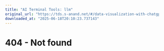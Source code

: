 ```yaml
---
title: "AI Terminal Tools: llm"
original_url: "https://tds.s-anand.net/#/data-visualization-with-chatgpt"
downloaded_at: "2025-06-18T20:10:23.737143"
---
```


404 - Not found
===============